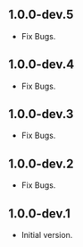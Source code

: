 ## 1.0.0-dev.5

* Fix Bugs.

## 1.0.0-dev.4

* Fix Bugs.

## 1.0.0-dev.3

* Fix Bugs.

## 1.0.0-dev.2

* Fix Bugs.

## 1.0.0-dev.1

* Initial version.
